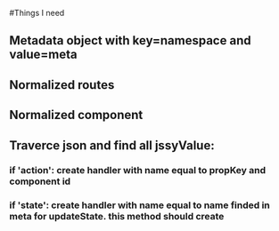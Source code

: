 #Things I need
## Metadata object with key=namespace and value=meta
## Normalized routes
## Normalized component
## Traverce json and find all jssyValue:
### if 'action': create handler with name equal to propKey and component id
### if 'state': create handler with name equal to name finded in meta for updateState. this method should create 